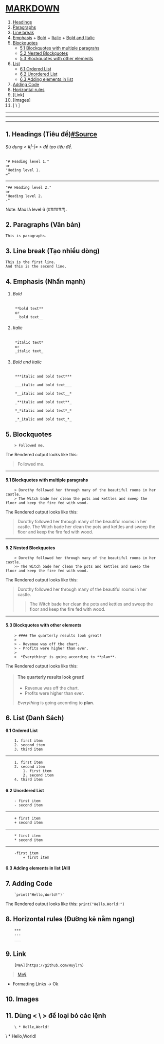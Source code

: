 # [MARKDOWN](https://www.markdownguide.org/basic-syntax/#overview)
1. [Headings](https://github.com/Huylrn/Docs/edit/master/MarkDown.md#1-headings-ti%C3%AAu-%C4%91%E1%BB%81)
2. [Paragraphs](https://github.com/Huylrn/Docs/blob/master/MarkDown.md#2-paragraphs-v%C4%83n-b%E1%BA%A3n)
3. [Line break](https://github.com/Huylrn/Docs/blob/master/MarkDown.md#3-line-break-t%E1%BA%A1o-nhi%E1%BB%81u-d%C3%B2ng)
4. [Emphasis](https://github.com/Huylrn/Docs/blob/master/MarkDown.md#4-emphasis-nh%E1%BA%A5n-m%E1%BA%A1nh)
       + [Bold](https://github.com/Huylrn/Docs/blob/master/MarkDown.md#bold)
       + [Italic](https://github.com/Huylrn/Docs/blob/master/MarkDown.md#italic)
       + [Bold and Italic](https://github.com/Huylrn/Docs/blob/master/MarkDown.md#bold-and-italic) 
5. [Blockquotes](https://github.com/Huylrn/Docs/blob/master/MarkDown.md#5-blockquotes)
    + [5.1 Blockquotes with multiple paragrahs](https://github.com/Huylrn/Docs/blob/master/MarkDown.md#51-blockquotes-with-multiple-paragrahs)
    + [5.2 Nested Blockquotes](https://github.com/Huylrn/Docs/blob/master/MarkDown.md#52-nested-blockquotes)
    + [5.3 Blockquotes with other elements](https://github.com/Huylrn/Docs/blob/master/MarkDown.md#53-blockquotes-with-other-elements)
6. [List](https://github.com/Huylrn/Docs/blob/master/MarkDown.md#6-list-danh-s%C3%A1ch)
    + [6.1 Ordered List](https://github.com/Huylrn/Docs/blob/master/MarkDown.md#61-ordered-list)
    + [6.2 Unordered List](https://github.com/Huylrn/Docs/blob/master/MarkDown.md#62-unordered-list)
    + [6.3 Adding elements in list](https://github.com/Huylrn/Docs/blob/master/MarkDown.md#63-adding-elements-in-list-all)
7. [Adding Code](https://github.com/Huylrn/Docs/blob/master/MarkDown.md#7-adding-code)
8. [Horizontal rules](https://github.com/Huylrn/Docs/blob/master/MarkDown.md#8-horizontal-rules-%C4%91%C6%B0%E1%BB%9Dng-k%E1%BA%BB-n%E1%BA%B1m-ngang)
9. [Link]
10. [Images]
11. [ \  \]

***
***
***

## 1. Headings (Tiêu đề)[#Source](https://www.markdownguide.org/basic-syntax/#headings)

###### Sử dụng < #|-|= > để tạo tiêu đề.

    "# Heading level 1."
    or
    "Heding level 1.
    ="
    
---

    "## Heading level 2."
    or
    "Heading level 2.
    -"
    
Note: Max là level 6 (######).

## 2. Paragraphs (Văn bản)
    This is paragraphs.
    
## 3. Line break (Tạo nhiều dòng)
    This is the first line.
    And this is the second line.
    
## 4. Emphasis (Nhấn mạnh)

1. ###### Bold
        **bold text**
        or 
        __bold text__
2. ###### Italic 
        *italic text*
        or
        _italic text_
3. ###### Bold and Italic
        ***italic and bold text***

        ___italic and bold text___
        
        *__italic and bold text__*
        
        _**italic and bold text**_
        
        *_*italic and bold text*_*
        
        _*_italic and bold text_*_
        
## 5. Blockquotes

        > Followed me.
The Rendered output looks like this:

> Followed me.

---

#### 5.1 Blockquotes with multiple paragrahs

        > Dorothy followed her through many of the beautiful rooms in her castle.
        > The Witch bade her clean the pots and kettles and sweep the floor and keep the fire fed with wood.

The Rendered output looks like this:

> Dorothy followed her through many of the beautiful rooms in her castle.
> The Witch bade her clean the pots and kettles and sweep the floor and keep the fire fed with wood.

---

#### 5.2 Nested Blockquotes

        > Dorothy followed her through many of the beautiful rooms in her castle.
        >> The Witch bade her clean the pots and kettles and sweep the floor and keep the fire fed with wood.

The Rendered output looks like this:

> Dorothy followed her through many of the beautiful rooms in her castle.
>> The Witch bade her clean the pots and kettles and sweep the floor and keep the fire fed with wood.

---

#### 5.3 Blockquotes with other elements

        > #### The quarterly results look great!
        >
        > - Revenue was off the chart.
        > - Profits were higher than ever.
        >
        >  *Everything* is going according to **plan**.

The Rendered output looks like this:

> #### The quarterly results look great!
>
> - Revenue was off the chart.
> - Profits were higher than ever.
>
>  *Everything* is going according to **plan**.

## 6. List (Danh Sách)

#### 6.1 Ordered List

        1. first item
        2. second item
        3. third item 

---
        
        1. first item
        2. second item
            1. first item
            2. second item
        4. third item

#### 6.2 Unordered List

        - first item
        - second item
        
---

        + first item
        + second item
        
---

        * first item
        * second item

---

        -first item
            + first item

#### 6.3 Adding elements in list (All)

## 7. Adding Code

        `print("Hello,World!")`

The Rendered outout looks like this:
 `print("Hello,World!")`

## 8. Horizontal rules (Đường kẻ nằm ngang)

        ***
        ---
        ___

## 9. Link

        [Me§](https://github.com/Huylrn)
> [Me§](https://github.com/Huylrn)
* Formatting Links -> Ok

## 10. Images

## 11. Dùng < \ > để loại bỏ các lệnh
        \ * Helle,World!
\ * Hello,World!
